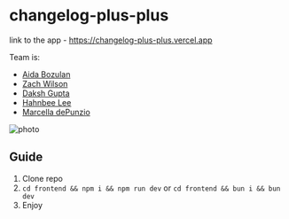 # changelog-plus-plus
link to the app - https://changelog-plus-plus.vercel.app


Team is: 

- [Aida Bozulan](https://www.linkedin.com/in/aida-bozulan/)
- [Zach Wilson](https://www.linkedin.com/in/eczachly)
- [Daksh Gupta](https://www.linkedin.com/in/dakshg/)
- [Hahnbee Lee](https://www.linkedin.com/in/hahnbee-lee/)
- [Marcella dePunzio](https://www.linkedin.com/in/depunzio/)

![photo](MintlifyHacathon.png) 


## Guide

1. Clone repo
2. `cd frontend && npm i && npm run dev` or `cd frontend && bun i && bun dev`
3. Enjoy
